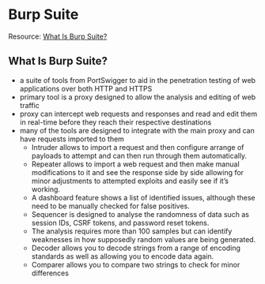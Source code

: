 # Burp Suite

Resource: [What Is Burp Suite?](https://www.technipages.com/what-is-burp-suite)

## What Is Burp Suite?
- a suite of tools from PortSwigger to aid in the penetration testing of web applications over both HTTP and HTTPS
- primary tool is a proxy designed to allow the analysis and editing of web traffic
- proxy can intercept web requests and responses and read and edit them in real-time before they reach their respective destinations
- many of the tools are designed to integrate with the main proxy and can have requests imported to them
    - Intruder allows to import a request and then configure arrange of payloads to attempt and can then run through them automatically.
    - Repeater allows to import a web request and then make manual modifications to it and see the response side by side allowing for minor adjustments to attempted exploits and easily see if it’s working.
    - A dashboard feature shows a list of identified issues, although these need to be manually checked for false positives.
    - Sequencer is designed to analyse the randomness of data such as session IDs, CSRF tokens, and password reset tokens.
    - The analysis requires more than 100 samples but can identify weaknesses in how supposedly random values are being generated.
    - Decoder allows you to decode strings from a range of encoding standards as well as allowing you to encode data again.
    -  Comparer allows you to compare two strings to check for minor differences
